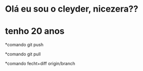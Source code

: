 # Olá eu sou o cleyder, nicezera??
# tenho 20 anos
  *comando git push
  
  *comando git pull
  
  *comando fecht+diff origin/branch
